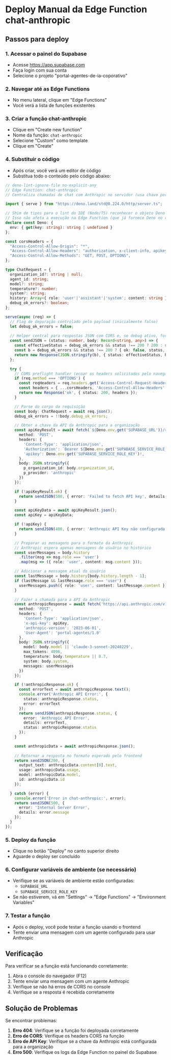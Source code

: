 # Deploy Manual da Edge Function chat-anthropic

## Passos para deploy

### 1. Acessar o painel do Supabase
- Acesse https://app.supabase.com
- Faça login com sua conta
- Selecione o projeto "portal-agentes-de-ia-coporativo"

### 2. Navegar até as Edge Functions
- No menu lateral, clique em "Edge Functions"
- Você verá a lista de funções existentes

### 3. Criar a função chat-anthropic
- Clique em "Create new function"
- Nome da função: `chat-anthropic`
- Selecione "Custom" como template
- Clique em "Create"

### 4. Substituir o código
- Após criar, você verá um editor de código
- Substitua todo o conteúdo pelo código abaixo:

```typescript
// deno-lint-ignore-file no-explicit-any
// Edge Function: chat-anthropic
// Centraliza chamadas de chat com Anthropic no servidor (usa chave por organização via RPC)

import { serve } from "https://deno.land/std@0.224.0/http/server.ts";

// Shim de tipos para o lint do IDE (Node/TS) reconhecer o objeto Deno em tempo de edição.
// Isso não afeta a execução na Edge Function (que já fornece Deno no runtime).
declare const Deno: {
  env: { get(key: string): string | undefined }
};

const corsHeaders = {
  "Access-Control-Allow-Origin": "*",
  "Access-Control-Allow-Headers": "authorization, x-client-info, apikey, content-type",
  "Access-Control-Allow-Methods": "GET, POST, OPTIONS",
};

type ChatRequest = {
  organization_id?: string | null;
  agent_id: string;
  model?: string;
  temperature?: number;
  system?: string;
  history: Array<{ role: 'user'|'assistant'|'system'; content: string }>;
  debug_ok_errors?: boolean;
};

serve(async (req) => {
  // Flag de depuração controlado pelo payload (inicialmente falso)
  let debug_ok_errors = false;
  
  // Helper central para respostas JSON com CORS e, se debug ativo, forçar status 200 e embutir status original
  const sendJSON = (status: number, body: Record<string, any>) => {
    const effectiveStatus = debug_ok_errors && status !== 200 ? 200 : status;
    const b = debug_ok_errors && status !== 200 ? { ok: false, status, ...body } : body;
    return new Response(JSON.stringify(b), { status: effectiveStatus, headers: { ...corsHeaders, 'Content-Type': 'application/json' } });
  };

  try {
    // CORS preflight handler (ecoar os headers solicitados pelo navegador)
    if (req.method === 'OPTIONS') {
      const reqHeaders = req.headers.get('Access-Control-Request-Headers') || 'authorization, x-client-info, apikey, content-type';
      const headers = { ...corsHeaders, 'Access-Control-Allow-Headers': reqHeaders } as Record<string, string>;
      return new Response('ok', { status: 200, headers });
    }

    // Parse do corpo da requisição
    const body: ChatRequest = await req.json();
    debug_ok_errors = !!body.debug_ok_errors;

    // Obter a chave da API da Anthropic para a organização
    const apiKeyResult = await fetch(`${Deno.env.get('SUPABASE_URL')}/rest/v1/rpc/get_llm_api_key`, {
      method: 'POST',
      headers: {
        'Content-Type': 'application/json',
        'Authorization': `Bearer ${Deno.env.get('SUPABASE_SERVICE_ROLE_KEY')}`,
        'apikey': Deno.env.get('SUPABASE_SERVICE_ROLE_KEY')!,
      },
      body: JSON.stringify({
        p_organization_id: body.organization_id,
        p_provider: 'anthropic'
      })
    });

    if (!apiKeyResult.ok) {
      return sendJSON(500, { error: 'Failed to fetch API key', details: await apiKeyResult.text() });
    }

    const apiKeyData = await apiKeyResult.json();
    const apiKey = apiKeyData;

    if (!apiKey) {
      return sendJSON(400, { error: 'Anthropic API Key não configurada para esta organização' });
    }

    // Preparar as mensagens para o formato da Anthropic
    // Anthropic espera apenas mensagens de usuário no histórico
    const userMessages = body.history
      .filter(msg => msg.role === 'user')
      .map(msg => ({ role: 'user', content: msg.content }));

    // Adicionar a mensagem atual do usuário
    const lastMessage = body.history[body.history.length - 1];
    if (lastMessage && lastMessage.role === 'user') {
      userMessages.push({ role: 'user', content: lastMessage.content });
    }

    // Fazer a chamada para a API da Anthropic
    const anthropicResponse = await fetch('https://api.anthropic.com/v1/messages', {
      method: 'POST',
      headers: {
        'Content-Type': 'application/json',
        'x-api-key': apiKey,
        'anthropic-version': '2023-06-01',
        'User-Agent': 'portal-agentes/1.0'
      },
      body: JSON.stringify({
        model: body.model || 'claude-3-sonnet-20240229',
        max_tokens: 4096,
        temperature: body.temperature || 0.7,
        system: body.system,
        messages: userMessages
      })
    });

    if (!anthropicResponse.ok) {
      const errorText = await anthropicResponse.text();
      console.error('Anthropic API Error:', {
        status: anthropicResponse.status,
        error: errorText
      });
      return sendJSON(anthropicResponse.status, { 
        error: 'Anthropic API Error', 
        details: errorText,
        status: anthropicResponse.status 
      });
    }

    const anthropicData = await anthropicResponse.json();
    
    // Retornar a resposta no formato esperado pelo frontend
    return sendJSON(200, {
      output_text: anthropicData.content[0].text,
      usage: anthropicData.usage,
      model: anthropicData.model,
      id: anthropicData.id
    });

  } catch (error) {
    console.error('Error in chat-anthropic:', error);
    return sendJSON(500, { 
      error: 'Internal Server Error', 
      details: error.message 
    });
  }
});
```

### 5. Deploy da função
- Clique no botão "Deploy" no canto superior direito
- Aguarde o deploy ser concluído

### 6. Configurar variáveis de ambiente (se necessário)
- Verifique se as variáveis de ambiente estão configuradas:
  - `SUPABASE_URL`
  - `SUPABASE_SERVICE_ROLE_KEY`
- Se não estiverem, vá em "Settings" → "Edge Functions" → "Environment Variables"

### 7. Testar a função
- Após o deploy, você pode testar a função usando o frontend
- Tente enviar uma mensagem com um agente configurado para usar Anthropic

## Verificação

Para verificar se a função está funcionando corretamente:

1. Abra o console do navegador (F12)
2. Tente enviar uma mensagem com um agente Anthropic
3. Verifique se não há erros de CORS no console
4. Verifique se a resposta é recebida corretamente

## Solução de Problemas

Se encontrar problemas:

1. **Erro 404**: Verifique se a função foi deployada corretamente
2. **Erro de CORS**: Verifique os headers CORS na função
3. **Erro de API Key**: Verifique se a chave da Anthropic está configurada para a organização
4. **Erro 500**: Verifique os logs da Edge Function no painel do Supabase
